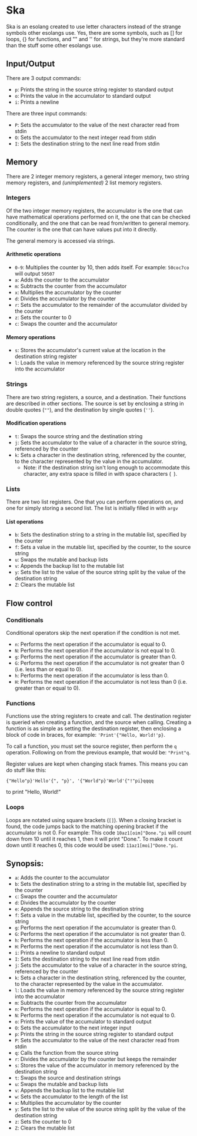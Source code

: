 #  Ska

Ska is an esolang created to use letter characters instead of the strange symbols other esolangs use. Yes, there are some
symbols, such as [] for loops, {} for functions, and "" and '' for strings, but they're more standard than the stuff some other
esolangs use.

## Input/Output
There are 3 output commands:

* `p`: Prints the string in the source string register to standard output
* `o`: Prints the value in the accumulator to standard output
* `i`: Prints a newline

There are three input commands:

* `P`: Sets the accumulator to the value of the next character read from stdin
* `O`: Sets the accumulator to the next integer read from stdin
* `I`: Sets the destination string to the next line read from stdin

## Memory
There are 2 integer memory registers, a general integer memory, two string memory registers, and *(unimplemented)* 2 list memory registers.

### Integers
Of the two integer memory registers, the accumulator is the one that can have mathematical operations performed on it, the
one that can be checked conditionally, and the one that can be read from/written to general memory. The counter is the one that can 
have values put into it directly.

The general memory is accessed via strings.

#### Arithmetic operations

* `0-9`: Multiplies the counter by 10, then adds itself. For example: `50coc7co` will output `50507`
* `a`: Adds the counter to the accumulator
* `m`: Subtracts the counter from the accumulator
* `x`: Multiplies the accumulator by the counter
* `d`: Divides the accumulator by the counter
* `r`: Sets the accumulator to the remainder of the accumulator divided by the counter
* `z`: Sets the counter to 0
* `c`: Swaps the counter and the accumulator

#### Memory operations
* `s`: Stores the accumulator's current value at the location in the destination string register
* `l`: Loads the value in memory referenced by the source string register into the accumulator

### Strings
There are two string registers, a source, and a destination. Their functions are described in other sections. The source is set by
enclosing a string in double quotes (`""`), and the destination by single quotes (`''`).

#### Modification operations
* `t`: Swaps the source string and the destination string
* `j`: Sets the accumulator to the value of a character in the source string, referenced by the counter
* `k`: Sets a character in the destination string, referenced by the counter, to the character represented by the value in the accumulator.
	* Note: if the destination string isn't long enough to accommodate this character, any extra space is filled in with space characters (` `).

### Lists
There are two list registers. One that you can perform operations on, and one for simply storing a second list. The list is initially filled in with `argv`

#### List operations
* `b`: Sets the destination string to a string in the mutable list, specified by the counter
* `f`: Sets a value in the mutable list, specified by the counter, to the source string
* `u`: Swaps the mutable and backup lists
* `v`: Appends the backup list to the mutable list
* `y`: Sets the list to the value of the source string split by the value of the destination string
* `Z`: Clears the mutable list

## Flow control
### Conditionals
Conditional operators skip the next operation if the condition is not met.
* `n`: Performs the next operation if the accumulator is equal to 0.
* `N`: Performs the next operation if the accumulator is not equal to 0.
* `g`: Performs the next operation if the accumulator is greater than 0.
* `G`: Performs the next operation if the accumulator is not greater than 0 (i.e. less than or equal to 0).
* `h`: Performs the next operation if the accumulator is less than 0.
* `H`: Performs the next operation if the accumulator is not less than 0 (i.e. greater than or equal to 0).

### Functions
Functions use the string registers to create and call. The destination register is queried when creating a function, and the source
when calling. Creating a function is as simple as setting the destination register, then enclosing a block of code in braces, for
example: `'Print'{"Hello, World!'p}`.

To call a function, you must set the source register, then perform the `q` operation. Following on from the previous example, that
would be: `"Print"q`.

Register values are kept when changing stack frames. This means you can do stuff like this:

```
{"Hello"p}'Hello'{", "p}', '{"World"p}'World'{"!"pi}qqqq
```

to print "Hello, World!"

### Loops
Loops are notated using square brackets (`[]`). When a closing bracket is found, the code jumps back to the matching opening 
bracket if the accumulator is not 0. For example: This code `10az1[oim]"Done."pi` will count down from 10 until it reaches 1,
then it will print "Done.". To make it count down until it reaches 0, this code would be used: `11az1[moi]"Done."pi`.

## Synopsis:
* `a`: Adds the counter to the accumulator
* `b`: Sets the destination string to a string in the mutable list, specified by the counter
* `c`: Swaps the counter and the accumulator
* `d`: Divides the accumulator by the counter
* `e`: Appends the source string to the destination string
* `f`: Sets a value in the mutable list, specified by the counter, to the source string
* `g`: Performs the next operation if the accumulator is greater than 0.
* `G`: Performs the next operation if the accumulator is not greater than 0.
* `h`: Performs the next operation if the accumulator is less than 0.
* `H`: Performs the next operation if the accumulator is not less than 0.
* `i`: Prints a newline to standard output
* `I`: Sets the destination string to the next line read from stdin
* `j`: Sets the accumulator to the value of a character in the source string, referenced by the counter
* `k`: Sets a character in the destination string, referenced by the counter, to the character represented by the value in the accumulator.
* `l`: Loads the value in memory referenced by the source string register into the accumulator
* `m`: Subtracts the counter from the accumulator
* `n`: Performs the next operation if the accumulator is equal to 0.
* `N`: Performs the next operation if the accumulator is not equal to 0.
* `o`: Prints the value of the accumulator to standard output
* `O`: Sets the accumulator to the next integer input
* `p`: Prints the string in the source string register to standard output
* `P`: Sets the accumulator to the value of the next character read from stdin
* `q`: Calls the function from the source string
* `r`: Divides the accumulator by the counter but keeps the remainder
* `s`: Stores the value of the accumulator in memory referenced by the destination string
* `t`: Swaps the source and destination strings
* `u`: Swaps the mutable and backup lists
* `v`: Appends the backup list to the mutable list
* `w`: Sets the accumulator to the length of the list
* `x`: Multiplies the accumulator by the counter
* `y`: Sets the list to the value of the source string split by the value of the destination string
* `z`: Sets the counter to 0
* `Z`: Clears the mutable list
